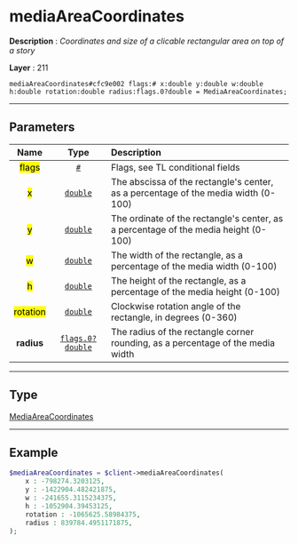 # mediaAreaCoordinates

**Description** : *Coordinates and size of a clicable rectangular area on top of a story*

**Layer** : 211

```tl
mediaAreaCoordinates#cfc9e002 flags:# x:double y:double w:double h:double rotation:double radius:flags.0?double = MediaAreaCoordinates;
```

---

## Parameters

| Name | Type | Description |
| :---: | :---: | :--- |
| <mark>flags</mark> | [`#`](type/#) | Flags, see TL conditional fields |
| <mark>x</mark> | [`double`](type/double) | The abscissa of the rectangle's center, as a percentage of the media width (0-100) |
| <mark>y</mark> | [`double`](type/double) | The ordinate of the rectangle's center, as a percentage of the media height (0-100) |
| <mark>w</mark> | [`double`](type/double) | The width of the rectangle, as a percentage of the media width (0-100) |
| <mark>h</mark> | [`double`](type/double) | The height of the rectangle, as a percentage of the media height (0-100) |
| <mark>rotation</mark> | [`double`](type/double) | Clockwise rotation angle of the rectangle, in degrees (0-360) |
| **radius** | [`flags.0?double`](type/double) | The radius of the rectangle corner rounding, as a percentage of the media width |

---

## Type

[MediaAreaCoordinates](type/MediaAreaCoordinates)

---

## Example

```php
$mediaAreaCoordinates = $client->mediaAreaCoordinates(
	x : -798274.3203125,
	y : -1422904.482421875,
	w : -241655.3115234375,
	h : -1052904.39453125,
	rotation : -1065625.58984375,
	radius : 839784.4951171875,
);
```